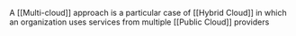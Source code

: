 A [[Multi-cloud]] approach is a particular case of [[Hybrid Cloud]] in which an organization uses services from multiple [[Public Cloud]] providers